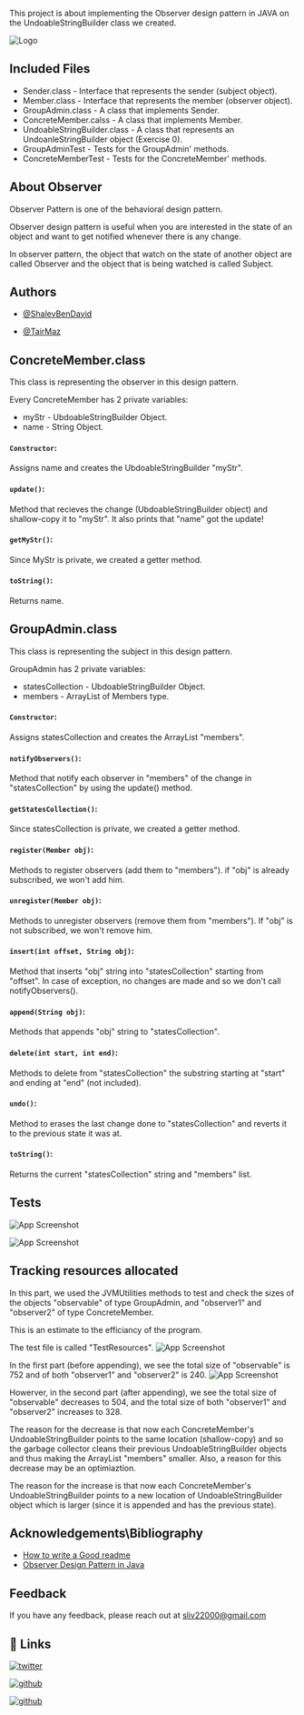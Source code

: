 
This project is about implementing the Observer design pattern in JAVA on the
UndoableStringBuilder class we created.

![Logo](https://miro.medium.com/max/1200/1*9gplKuyPPPUe8jWjoHrBDg.webp)


## Included Files
* Sender.class - Interface that represents the sender (subject object).
* Member.class - Interface that represents the member (observer object).
* GroupAdmin.class - A class that implements Sender.
* ConcreteMember.calss - A class that implements Member.
* UndoableStringBuilder.class - A class that represents an UndoanleStringBuilder object (Exercise 0).
* GroupAdminTest - Tests for the GroupAdmin' methods.
* ConcreteMemberTest - Tests for the ConcreteMember' methods.
## About Observer
Observer Pattern is one of the behavioral design pattern.

Observer design pattern is useful when you are interested in the state of an object and want to get notified whenever there is any change.

In observer pattern, the object that watch on the state of another object are called Observer and the object that is being watched is called Subject.
## Authors

- [@ShalevBenDavid](https://github.com/ShalevBenDavid)

- [@TairMaz](https://github.com/TairMaz)

## ConcreteMember.class
This class is representing the observer in this design pattern.

Every ConcreteMember has 2 private variables: 
* myStr - UbdoableStringBuilder Object.
* name - String Object.

#### `Constructor`:
Assigns name and creates the UbdoableStringBuilder "myStr".
#### `update()`:
Method that recieves the change (UbdoableStringBuilder object) and shallow-copy it
to "myStr". It also prints that "name" got the update!
#### `getMyStr()`:
Since MyStr is private, we created a getter method.
#### `toString()`:
Returns name.

## GroupAdmin.class
This class is representing the subject in this design pattern.

GroupAdmin has 2 private variables: 
* statesCollection - UbdoableStringBuilder Object.
* members - ArrayList of Members type.

#### `Constructor`:
Assigns statesCollection and creates the ArrayList "members".
#### `notifyObservers()`:
Method that notify each observer in "members" of the change in
"statesCollection" by using the update() method.
#### `getStatesCollection()`:
Since statesCollection is private, we created a getter method.
#### `register(Member obj)`:
Methods to register observers (add them to "members").
if "obj" is already subscribed, we won't add him.
#### `unregister(Member obj)`:
Methods to unregister observers (remove them from "members").
If "obj" is not subscribed, we won't remove him.
#### `insert(int offset, String obj)`:
Method that inserts "obj" string into "statesCollection"
starting from "offset". In case of exception, no changes are made
and so we don't call notifyObservers().
#### `append(String obj)`:
Methods that appends "obj" string to "statesCollection".
#### `delete(int start, int end)`:
Methods to delete from "statesCollection" the substring 
starting at "start" and ending at "end" (not included).
#### `undo()`:
Method to erases the last change done to "statesCollection" and reverts it
to the previous state it was at.
#### `toString()`:
Returns the current "statesCollection" string and "members" list. 
## Tests
![App Screenshot](https://i.ibb.co/LxbtyJB/Screenshot-2022-12-17-at-11-28-54.png)

![App Screenshot](https://i.ibb.co/2Yyws1c/Screenshot-2022-12-22-at-14-02-21.png)
## Tracking resources allocated
In this part, we used the JVMUtilities methods to test and
check the sizes of the objects "observable" of type GroupAdmin,
and "observer1" and "observer2" of type ConcreteMember.

This is an estimate to the efficiancy of the program.

The test file is called "TestResources".
![App Screenshot](https://i.ibb.co/WgHrGTL/Screenshot-2022-12-26-at-16-37-34.png)

In the first part (before appending), we see the total size of
"observable" is 752 and of both "observer1" and "observer2"
is 240.
![App Screenshot](https://i.ibb.co/pJpRTLt/Screenshot-2022-12-26-at-16-37-42.png)

Howerver, in the second part (after appending), we see the total
size of "observable" decreases to 504, and the total size
of both "observer1" and "observer2" increases to 328.

The reason for the decrease is that now each ConcreteMember's
UndoableStringBuilder points to the same location (shallow-copy)
and so the garbage collector cleans their previous UndoableStringBuilder
objects and thus making the ArrayList "members" smaller. Also, a reason for this decrease may be an optimiaztion.

The reason for the increase is that now each ConcreteMember's
UndoableStringBuilder points to a new location of UndoableStringBuilder
object which is larger (since it is appended and has the previous
state).
## Acknowledgements\Bibliography

 - [How to write a Good readme](https://bulldogjob.com/news/449-how-to-write-a-good-readme-for-your-github-project)
- [Observer Design Pattern in Java](https://www.digitalocean.com/community/tutorials/observer-design-pattern-in-java)
## Feedback

If you have any feedback, please reach out at sliv22000@gmail.com


## 🔗 Links

[![twitter](https://img.shields.io/badge/twitter-1DA1F2?style=for-the-badge&logo=twitter&logoColor=white)](https://twitter.com/sliv22000)

[![github](https://img.shields.io/badge/GitHub-100000?style=for-the-badge&logo=github&logoColor=white)](https://github.com/ShalevBenDavid)

[![github](https://img.shields.io/badge/Java-ED8B00?style=for-the-badge&logo=java&logoColor=white)]()